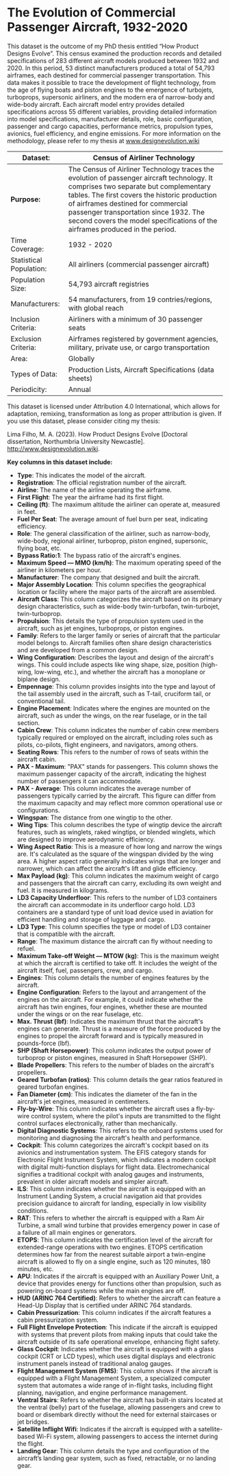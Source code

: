 # The Evolution of Commercial Passenger Aircraft, 1932-2020

This dataset is the outcome of my PhD thesis entitled “How Product Designs Evolve”. This census examined the production records and detailed specifications of 283 different aircraft models produced between 1932 and 2020. In this period, 53 distinct manufacturers produced a total of 54,793 airframes, each destined for commercial passenger transportation. This data makes it possible to trace the development of flight technology, from the age of flying boats and piston engines to the emergence of turbojets, turboprops, supersonic airliners, and the modern era of narrow-body and wide-body aircraft. Each aircraft model entry provides detailed specifications across 55 different variables, providing detailed information into model specifications, manufacturer details, role, basic configuration, passenger and cargo capacities, performance metrics, propulsion types, avionics, fuel efficiency, and engine emissions. For more information on the methodology, please refer to my thesis at www.designevolution.wiki

| **Dataset:**            | **Census of Airliner Technology**                                                                                                                                                                                                                                                                                                                              |
| ----------------------- | -------------------------------------------------------------------------------------------------------------------------------------------------------------------------------------------------------------------------------------------------------------------------------------------------------------------------------------------------------------- |
| **Purpose:**            | The Census of Airliner Technology traces the evolution of passenger aircraft technology. It comprises two separate but complementary tables. The first covers the historic production of airframes destined for commercial passenger transportation since 1932. The second covers the model specifications of the airframes produced in the period. |
| Time Coverage:          | 1932 - 2020                                                                                                                                                                                                                                                                                                                                                    |
| Statistical Population: | All airliners (commercial passenger aircraft)                                                                                                                                                                                                                                                                                                                  |
| Population Size:        | 54,793 aircraft registries                                                                                                                                                                                                                                                                                                                                     |
| Manufacturers:          | 54 manufacturers, from 19 contries/regions, with global reach                                                                                                                                                                                                                                                                                                  |
| Inclusion Criteria:     | Airliners with a minimum of 30 passenger seats                                                                                                                                                                                                                                                                                                                 |
| Exclusion Criteria:     | Airframes registered by government agencies, military, private use, or cargo transportation                                                                                                                                                                                                                                                                    |
| Area:                   | Globally                                                                                                                                                                                                                                                                                                                                                       |
| Types of Data:          | Production Lists, Aircraft Specifications (data sheets)                                                                                                                                                                                                                                                                                                        |
| Periodicity:            | Annual                                                                                                                                                                                                                                                                                                                                                         |

This dataset is licensed under Attribution 4.0 International, which allows for adaptation, remixing, transformation as long as proper attribution is given. If you use this dataset, please consider citing my thesis:

Lima Filho, M. A. (2023). How Product Designs Evolve [Doctoral dissertation, Northumbria University Newcastle]. http://www.designevolution.wiki. 

**Key columns in this dataset include:**

* **Type**: This indicates the model of the aircraft.
* **Registration**: The official registration number of the aircraft.
* **Airline**: The name of the airline operating the airframe.
* **First Flight**: The year the airframe had its first flight.
* **Ceiling (ft)**: The maximum altitude the airliner can operate at, measured in feet.
* **Fuel Per Seat**: The average amount of fuel burn per seat, indicating efficiency.
* **Role**: The general classification of the airliner, such as narrow-body, wide-body, regional airliner, turboprop, piston engined, supersonic, flying boat, etc.
* **Bypass Ratio:1**: The bypass ratio of the aircraft's engines.
* **Maximum Speed — MMO (km/h)**: The maximum operating speed of the airliner in kilometers per hour.
* **Manufacturer**: The company that designed and built the aircraft.
* **Major Assembly Location**: This column specifies the geographical location or facility where the major parts of the aircraft are assembled.
* **Aircraft Class**: This column categorizes the aircraft based on its primary design characteristics, such as wide-body twin-turbofan, twin-turbojet, twin-turboprop.
* **Propulsion**: This details the type of propulsion system used in the aircraft, such as jet engines, turboprops, or piston engines. 
* **Family**: Refers to the larger family or series of aircraft that the particular model belongs to. Aircraft families often share design characteristics and are developed from a common design.
* **Wing Configuration**: Describes the layout and design of the aircraft's wings. This could include aspects like wing shape, size, position (high-wing, low-wing, etc.), and whether the aircraft has a monoplane or biplane design.
* **Empennage**: This column provides insights into the type and layout of the tail assembly used in the aircraft, such as T-tail, cruciform tail, or conventional tail.
* **Engine Placement**: Indicates where the engines are mounted on the aircraft, such as under the wings, on the rear fuselage, or in the tail section.
* **Cabin Crew**: This column indicates the number of cabin crew members typically required or employed on the aircraft, including roles such as pilots, co-pilots, flight engineers, and navigators, among others.
* **Seating Rows**: This refers to the number of rows of seats within the aircraft cabin.
* **PAX - Maximum**: "PAX" stands for passengers. This column shows the maximum passenger capacity of the aircraft, indicating the highest number of passengers it can accommodate.
* **PAX - Average**: This column indicates the average number of passengers typically carried by the aircraft. This figure can differ from the maximum capacity and may reflect more common operational use or configurations.
* **Wingspan**: The distance from one wingtip to the other.
* **Wing Tips**: This column describes the type of wingtip device the aircraft features, such as winglets, raked wingtips, or blended winglets, which are designed to improve aerodynamic efficiency.
* **Wing Aspect Ratio**: This is a measure of how long and narrow the wings are. It's calculated as the square of the wingspan divided by the wing area. A higher aspect ratio generally indicates wings that are longer and narrower, which can affect the aircraft's lift and glide efficiency.
* **Max Payload (kg)**: This column indicates the maximum weight of cargo and passengers that the aircraft can carry, excluding its own weight and fuel. It is measured in kilograms.
* **LD3 Capacity Underfloor**: This refers to the number of LD3 containers the aircraft can accommodate in its underfloor cargo hold. LD3 containers are a standard type of unit load device used in aviation for efficient handling and storage of luggage and cargo.
* **LD3 Type**: This column specifies the type or model of LD3 container that is compatible with the aircraft.
* **Range**: The maximum distance the aircraft can fly without needing to refuel.
* **Maximum Take-off Weight — MTOW (kg)**: This is the maximum weight at which the aircraft is certified to take off. It includes the weight of the aircraft itself, fuel, passengers, crew, and cargo.
* **Engines**: This column details the number of engines features by the aircraft.
* **Engine Configuration**: Refers to the layout and arrangement of the engines on the aircraft. For example, it could indicate whether the aircraft has twin engines, four engines, whether these are mounted under the wings or on the rear fuselage, etc.
* **Max. Thrust (lbf)**: Indicates the maximum thrust that the aircraft's engines can generate. Thrust is a measure of the force produced by the engines to propel the aircraft forward and is typically measured in pounds-force (lbf).
* **SHP (Shaft Horsepower)**: This column indicates the output power of turboprop or piston engines, measured in Shaft Horsepower (SHP).
* **Blade Propellers**: This refers to the number of blades on the aircraft's propellers.
* **Geared Turbofan (ratios)**: This column details the gear ratios featured in geared turbofan engines.
* **Fan Diameter (cm)**: This indicates the diameter of the fan in the aircraft's jet engines, measured in centimeters.
* **Fly-by-Wire**: This column indicates whether the aircraft uses a fly-by-wire control system, where the pilot's inputs are transmitted to the flight control surfaces electronically, rather than mechanically.
* **Digital Diagnostic Systems**: This refers to the onboard systems used for monitoring and diagnosing the aircraft's health and performance.
* **Cockpit**: This column categorizes the aircraft's cockpit based on its avionics and instrumentation system. The EFIS category stands for Electronic Flight Instrument System, which indicates a modern cockpit with digital multi-function displays for flight data. Electromechanical signifies a traditional cockpit with analog gauges and instruments, prevalent in older aircraft models and simpler aircraft.
* **ILS**: This column indicates whether the aircraft is equipped with an Instrument Landing System, a crucial navigation aid that provides precision guidance to aircraft for landing, especially in low visibility conditions.
* **RAT**: This refers to whether the aircraft is equipped with a Ram Air Turbine, a small wind turbine that provides emergency power in case of a failure of all main engines or generators.
* **ETOPS**: This column indicates the certification level of the aircraft for extended-range operations with two engines. ETOPS certification determines how far from the nearest suitable airport a twin-engine aircraft is allowed to fly on a single engine, such as 120 minutes, 180 minutes, etc.
* **APU**: Indicates if the aircraft is equipped with an Auxiliary Power Unit, a device that provides energy for functions other than propulsion, such as powering on-board systems while the main engines are off.
* **HUD (ARINC 764 Certified)**: Refers to whether the aircraft can feature a Head-Up Display that is certified under ARINC 764 standards.
* **Cabin Pressurization**: This column indicates if the aircraft features a cabin pressurization system.
* **Full Flight Envelope Protection**: This indicate if the aircraft is equipped with systems that prevent pilots from making inputs that could take the aircraft outside of its safe operational envelope, enhancing flight safety.
* **Glass Cockpit**: Indicates whether the aircraft is equipped with a glass cockpit (CRT or LCD types), which uses digital displays and electronic instrument panels instead of traditional analog gauges.
* **Flight Management System (FMS)**: This column shows if the aircraft is equipped with a Flight Management System, a specialized computer system that automates a wide range of in-flight tasks, including flight planning, navigation, and engine performance management.
* **Ventral Stairs**: Refers to whether the aircraft has built-in stairs located at the ventral (belly) part of the fuselage, allowing passengers and crew to board or disembark directly without the need for external staircases or jet bridges.
* **Satellite Inflight Wifi**: Indicates if the aircraft is equipped with a satellite-based Wi-Fi system, allowing passengers to access the internet during the flight.
* **Landing Gear**: This column details the type and configuration of the aircraft’s landing gear system, such as fixed, retractable, or no landing gear.
